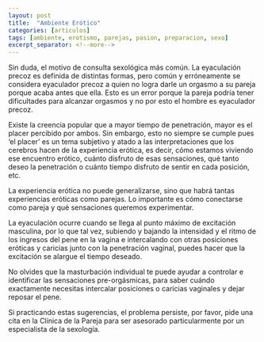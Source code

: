 ```yaml
---
layout: post
title:  "Ambiente Erótico"
categories: [articulos]
tags: [ambiente, erotismo, parejas, pasion, preparacion, sexo]
excerpt_separator: <!--more-->
---
```


Sin duda, el motivo de consulta sexológica más común. La eyaculación precoz es definida de distintas formas, pero común y erróneamente se considera eyaculador precoz a quien no logra darle un orgasmo a su pareja porque acaba antes que ella. Esto es un error porque la pareja podría tener dificultades para alcanzar orgasmos y no por esto el hombre es eyaculador precoz.

Existe la creencia popular que a mayor tiempo de penetración, mayor es el placer percibido por ambos. Sin embargo, esto no siempre se cumple pues ‘el placer’ es un tema subjetivo y atado a las interpretaciones que los cerebros hacen de la experiencia erótica, es decir, cómo estamos viviendo ese encuentro erótico, cuánto disfruto de esas sensaciones, qué tanto deseo la penetración o cuánto tiempo disfruto de sentir en cada posición, etc.

La experiencia erótica no puede generalizarse, sino que habrá tantas experiencias eróticas como parejas. Lo importante es cómo conectarse como pareja y qué sensaciones queremos experimentar.

La eyaculación ocurre cuando se llega al punto máximo de excitación masculina, por lo que tal vez, subiendo y bajando la intensidad y el ritmo de los ingresos del pene en la vagina e intercalando con otras posiciones eróticas y caricias junto con la penetración vaginal, puedes hacer que la excitación se alargue el tiempo deseado.

No olvides que la masturbación individual te puede ayudar a controlar e identificar las sensaciones pre-orgásmicas, para saber cuándo exactamente necesitas intercalar posiciones o caricias vaginales y dejar reposar el pene.

Si practicando estas sugerencias, el problema persiste, por favor, pide una cita en la Clínica de la Pareja para ser asesorado particularmente por un especialista de la sexología.